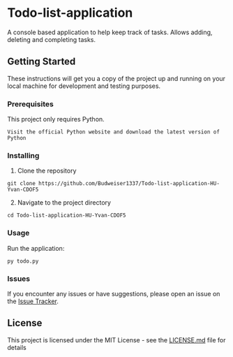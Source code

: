 # Todo-list-application
A console based application to help keep track of tasks. Allows adding, deleting and completing tasks.

## Getting Started

These instructions will get you a copy of the project up and running on your local machine for development and testing purposes.

### Prerequisites

This project only requires Python.

```
Visit the official Python website and download the latest version of Python
```

### Installing

1. Clone the repository

```
git clone https://github.com/Budweiser1337/Todo-list-application-HU-Yvan-CDOF5
```

2. Navigate to the project directory

```
cd Todo-list-application-HU-Yvan-CDOF5
```

### Usage

Run the application: 
```
py todo.py
```
### Issues

If you encounter any issues or have suggestions, please open an issue on the [Issue Tracker](https://github.com/Budweiser1337/Todo-list-application-HU-Yvan-CDOF5/issues).

## License

This project is licensed under the MIT License - see the [LICENSE.md](LICENSE.md) file for details

